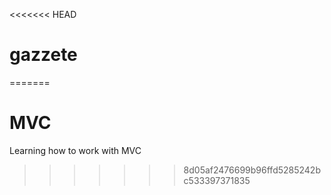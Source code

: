 <<<<<<< HEAD
# gazzete
=======
# MVC
Learning how to work with MVC
>>>>>>> 8d05af2476699b96ffd5285242bc533397371835
